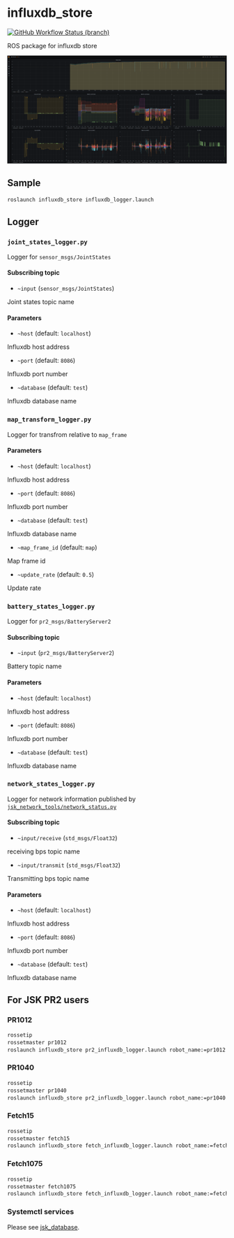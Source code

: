 # influxdb_store

[![GitHub Workflow Status (branch)](https://img.shields.io/github/workflow/status/knorth55/influxdb_store/CI/master)](https://github.com/knorth55/influxdb_store/actions)

ROS package for influxdb store

![influxdb_grafana](./media/influxdb_grafana.png)

## Sample

```bash
roslaunch influxdb_store influxdb_logger.launch
```

## Logger

### `joint_states_logger.py`

Logger for `sensor_msgs/JointStates`

#### Subscribing topic

- `~input` (`sensor_msgs/JointStates`)

Joint states topic name

#### Parameters

- `~host` (default: `localhost`)

Influxdb host address

- `~port` (default: `8086`)

Influxdb port number

- `~database` (default: `test`)

Influxdb database name

### `map_transform_logger.py`

Logger for transfrom relative to `map_frame`

#### Parameters

- `~host` (default: `localhost`)

Influxdb host address

- `~port` (default: `8086`)

Influxdb port number

- `~database` (default: `test`)

Influxdb database name

- `~map_frame_id` (default: `map`)

Map frame id

- `~update_rate` (default: `0.5`)

Update rate

### `battery_states_logger.py`

Logger for `pr2_msgs/BatteryServer2`

#### Subscribing topic

- `~input` (`pr2_msgs/BatteryServer2`)

Battery topic name

#### Parameters

- `~host` (default: `localhost`)

Influxdb host address

- `~port` (default: `8086`)

Influxdb port number

- `~database` (default: `test`)

Influxdb database name

### `network_states_logger.py`

Logger for network information published by [`jsk_network_tools/network_status.py`](https://github.com/jsk-ros-pkg/jsk_common/tree/master/jsk_network_tools)

#### Subscribing topic

- `~input/receive` (`std_msgs/Float32`)

receiving bps topic name

- `~input/transmit` (`std_msgs/Float32`)

Transmitting bps topic name

#### Parameters

- `~host` (default: `localhost`)

Influxdb host address

- `~port` (default: `8086`)

Influxdb port number

- `~database` (default: `test`)

Influxdb database name

## For JSK PR2 users

### PR1012

```bash
rossetip
rossetmaster pr1012
roslaunch influxdb_store pr2_influxdb_logger.launch robot_name:=pr1012
```

### PR1040

```bash
rossetip
rossetmaster pr1040
roslaunch influxdb_store pr2_influxdb_logger.launch robot_name:=pr1040
```

### Fetch15

```bash
rossetip
rossetmaster fetch15
roslaunch influxdb_store fetch_influxdb_logger.launch robot_name:=fetch15
```

### Fetch1075

```bash
rossetip
rossetmaster fetch1075
roslaunch influxdb_store fetch_influxdb_logger.launch robot_name:=fetch1075
```

### Systemctl services

Please see [jsk_database](https://github.com/knorth55/jsk_database).
